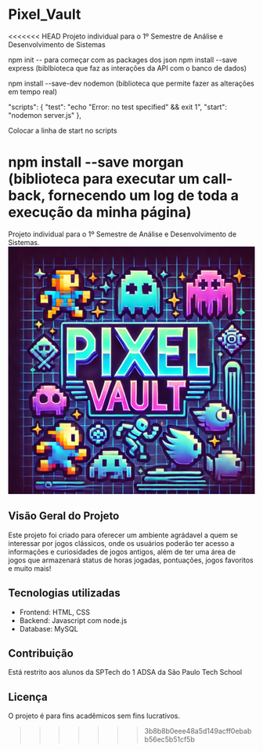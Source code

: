 # Pixel_Vault
<<<<<<< HEAD
Projeto individual para o 1º Semestre de Análise e Desenvolvimento de Sistemas


npm init -- para começar com as packages dos json 
npm install --save express (biblbioteca que faz as interações da API com o banco de dados) 

npm install --save-dev nodemon (biblioteca que permite fazer as alterações em tempo real)

  "scripts": {
    "test": "echo \"Error: no test specified\" && exit 1",
    "start": "nodemon server.js"
  },

Colocar a linha de start no scripts 

npm install --save morgan (biblioteca para executar um call-back, fornecendo um log de toda a execução da minha página)
=======
Projeto individual para o 1º Semestre de Análise e Desenvolvimento de Sistemas.
<img style="width = 250px; height = 200px;" src="public/assets/imgs/principal.png">

## Visão Geral do Projeto

Este projeto foi criado para oferecer um ambiente agrádavel a quem se interessar por jogos clássicos, onde os usuários poderão ter acesso a informações e curiosidades de jogos antigos, além de ter uma área de jogos que armazenará status de horas jogadas, pontuações, jogos favoritos e muito mais!

## Tecnologias utilizadas

- Frontend: HTML, CSS
- Backend: Javascript com node.js
- Database: MySQL

## Contribuição
Está restrito aos alunos da SPTech do 1 ADSA da São Paulo Tech School

## Licença 
O projeto é para fins acadêmicos sem fins lucrativos.

>>>>>>> 3b8b8b0eee48a5d149acff0ebabb56ec5b51cf5b
